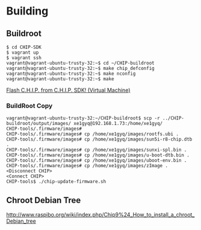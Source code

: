 Building
==

## Buildroot

    
    $ cd CHIP-SDK
    $ vagrant up
    $ vagrant ssh
    vagrant@vagrant-ubuntu-trusty-32:~$ cd ~/CHIP-buildroot
    vagrant@vagrant-ubuntu-trusty-32:~$ make chip_defconfig
    vagrant@vagrant-ubuntu-trusty-32:~$ make nconfig
    vagrant@vagrant-ubuntu-trusty-32:~$ make


[Flash C.H.I.P. from C.H.I.P. SDK! (Virtual Machine) ](https://nextthingco.zendesk.com/hc/en-us/articles/210864097-Flash-C-H-I-P-from-C-H-I-P-SDK-Virtual-Machine-)

### BuildRoot Copy

    vagrant@vagrant-ubuntu-trusty-32:~/CHIP-buildroot$ scp -r ../CHIP-buildroot/output/images/ xe1gyq@192.168.1.73:/home/xe1gyq/
    CHIP-tools/.firmware/images# 
    CHIP-tools/.firmware/images# cp /home/xe1gyq/images/rootfs.ubi .
    CHIP-tools/.firmware/images# cp /home/xe1gyq/images/sun5i-r8-chip.dtb .
    CHIP-tools/.firmware/images# cp /home/xe1gyq/images/sunxi-spl.bin .
    CHIP-tools/.firmware/images# cp /home/xe1gyq/images/u-boot-dtb.bin .
    CHIP-tools/.firmware/images# cp /home/xe1gyq/images/uboot-env.bin .
    CHIP-tools/.firmware/images# cp /home/xe1gyq/images/zImage .
    <Disconnect CHIP>
    <Connect CHIP>
    CHIP-tools$ ./chip-update-firmware.sh


## Chroot Debian Tree

http://www.raspibo.org/wiki/index.php/Chip9%24_How_to_install_a_chroot_Debian_tree
